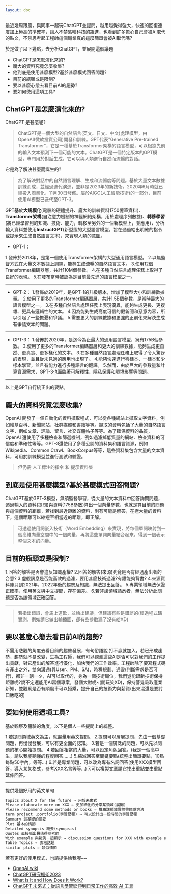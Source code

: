 ```yaml
---
layout: doc
---
```

<!-- ---
title: ChatGPT 橫空出世，工程師該如何看待這現象?
date: 2023-03-08 22:14:47
categories: [Trend]
tags: [AI,ChatGPT]
--- -->

最近幾周跟風，與同事一起玩ChatGPT並提問，越用越覺得強大，快速的回復速度加上極高的準確率，讓人不禁感嘆科技的躍進，也看到許多擔心自己會被AI取代的貼文，不禁思考起工程師這個職業真的這麼簡單會被AI取代嗎?

於是做了以下幾點，去分析ChatGPT，並展開這個議題

- ChatGPT是怎麼演化來的?
- 龐大的資料究竟怎麼收集?
- 他到底是使用甚麼模型?基於甚麼模式回答問題?
- 目前的瓶頸或是限制?
- 要以甚麼心態去看目前AI的趨勢?
- 要如何使用這項工具?


## ChatGPT是怎麼演化來的?

ChatGPT 是甚麼呢?

>ChatGPT是一個大型的自然語言(英文、日文、中文)處理模型，由OpenAI(微軟投資公司)開發和訓練。GPT代表"Generative Pre-trained Transformer"，它是一種基於Transformer架構的語言模型，可以根據先前的輸入文本預測下一個可能的文本。ChatGPT是一個特定版本的GPT模型，專門用於對話生成，它可以與人類進行自然而流暢的對話。

它是為了解決甚麼而誕生的?

>為了解決對話中的自然語言理解、生成和流暢度等問題。基於大量文本數據訓練而成，並經過迭代演進，並非是2023年的新技術。2020年6月時就已經投入商業化，11月30日發佈。屬於AIGC(人工智能技術)的一部分，目前使用AI模型已迭代至GPT-3。

GPT基於**大規模化**(電腦的硬體提升、龐大的訓練資料1750億筆資料)、**Transformer架構**(自注意力機制的神經網絡架構，用於處理序列數據)、**轉移學習**(將已經學習到的知識、技術、能力，轉移至另外的一個新模型上，並應用)，分析輸入資料並使用**InstructGPT**(新型態的大型語言模型，旨在通過給出明確的指令或提示來生成自然語言文本)，來實現人類的意圖。

- GPT-1：

1.發佈於2018年，是第一個使用Transformer架構的大型通用語言模型。
2.以無監督方式在大量文本數據上訓練，能夠生成流暢的自然語言文本。
3.使用12個Transformer編碼器層，共計110M個參數。
4.在多種自然語言處理任務上取得了良好的表現。
5.在發布當時被認為是目前最先進的語言模型之一。

---

- GPT-2：
1.發佈於2019年，是GPT-1的升級版本，增加了模型大小和訓練數據量。
2.使用了更多的Transformer編碼器層，共計1.5B個參數，是當時最大的語言模型之一。
3.在多種自然語言處理任務上表現優異，能夠生成更長、更複雜、更具有邏輯性的文本。
4.因為能夠生成高度可信的假新聞和惡意內容，所以引起了一些擔憂和爭議。
5.需要更大的訓練數據和更強的正則化來解決生成有爭議文本的問題。

---

- GPT-3：
1.發佈於2020年，是迄今為止最大的通用語言模型，擁有175B個參數。
2.使用了更多的Transformer編碼器層和更大的訓練數據，能夠生成更自然、更真實、更多樣化的文本。
3.在多種自然語言處理任務上取得了令人驚訝的表現，並且從未見過的應用也出現了。
4.能夠快速進行零樣本、一樣本和少樣本學習，並且有能力進行多種語言的翻譯。
5.然而，由於巨大的參數量和計算資源需求，GPT-3也面臨著可解釋性、隱私保護和環境影響等問題。

---
以上是GPT自行統正出的要點。

## 龐大的資料究竟怎麼收集?

OpenAI 開發了一個自動化的資料擷取程式，可以從各種網站上擷取文字資料，例如維基百科、新聞網站、社群媒體和書籍等等。擷取的資料包括了大量的自然語言文字，例如文章、評論、留言、社交媒體帖子等等。為了確保資料的品質，OpenAI 還使用了多種檢查和篩選機制，例如過濾掉低質量的網站、檢查資料的可信度和準確性等等。GPT-3還使用了多種公開的資料集和語言資源，例如Wikipedia、Common Crawl、BookCorpus等等，這些資料集包含大量的文本資料，可用於訓練模型並進行測試和驗證。

> 但仍需 人工標注的指令 和 提示資料集 

## 到底是使用甚麼模型?基於甚麼模式回答問題?

ChatGPT基於GPT-3模型，無須監督學習，從大量的文本資料中回答詢問問題，透過輸入的資料(提問)與資料(175B參數)算出一個向量參數，也就是算目前的問題與這個資料的距離，若找到最近距離的資料，則有可能是解答，在極大量的資料下，這個距離可以縮短至相當近的距離，即正解。
> 可透過使用詞嵌入技術（Word Embedding）來實現，將每個單詞映射到一個高維向量空間中的一個向量，再將這些單詞向量結合起來，得到一個表示整個文本的向量。

## 目前的瓶頸或是限制?

1.回答的解答是否會違反知識產權?
2.回答的解答(來源)究竟是否有經過產出者的合意?
3.虛假訊息是否能高效的過濾，要用甚麼技術過濾?有誰能夠背書?
4.來源資料庫只到2021年，2022年後的趨勢及知識，無法提出回答。
5.專業領域無法保證正確率，使用英文與中文提問，存在偏差。
6.若非該領域熟悉者，無法分析此問題是否為該領域正確回答。

---

>若指出錯誤，會馬上道歉，並給出建議，但建議有些是錯誤的(經過程式碼實測，例如請它做出輪播圖，卻有些參數漏了沒有給XD)

## 要以甚麼心態去看目前AI的趨勢?

不需用悲觀的角度去看目前的趨勢發展，有句俗語說 打不贏就加入，若已形成趨勢，趨勢就不易改變，生為工程師，我們可以觀測這些AI是否可以對我們的工作提出貢獻，對它產出的解答進行優化，加快我們的工作效率。工程師除了要寫程式碼有產出之外，雙向溝通(與User、PM、SA)、時程規劃、通靈(判斷需求是否可行)，都非一朝一夕，AI可以取代的，身為一個技術職位，我們豈能跟新技術保持距離呢?說不定還能用AI寫個專案，發個大財呢~(開玩笑XD)，保持警覺吸取產業新知，並觀察是否有順風車可以搭乘，提升自己的技術力與薪資(出來混還是要討口飯吃的)

## 要如何使用這項工具?

基於觀察及體驗的角度，以下是個人一些提問上的統整。

1.若提問領域英文為主，就盡量用英文提問。
2.提問可以層層提問，先由一個基礎問題，再慢慢發展，可以有更全面的認知。
3.若是一個廣泛的問題，可以先以問題的核心開始提問。
4.若回答相當的大量，可以設定角色回答。(我是一個高中生，請以我能聽懂的程度回答......)
5.縮減回答至關鍵要點(統整出簡單要點，10點每點50字內，等等...)
6.若是專業問題，可以改為專有名詞回答(使用XXX模型回答，導入某某格式，參考XXX名言等等...)
7.可以複製文章請它找出重點並由重點延伸回答。

---

提供幾個好用的英文單句

```txt
Topics about X for the future ⇒ 用於未來式
Please elaborate more on XXX ⇒ 更加細化的分享某領域(展開)
Please recommend some methods or books ⇒ 推薦該領域實際書籍或方法
term project ,portfolio(學習歷程) ⇒ 可以設計出一段時間的學習歷程
Summary 最基礎的摘要
Plot 基本的情節
Detailed synopsis 概要(synopsis)
Quotes 直接抓出最值得參考的
With example 與範例一起顯示 ⇒ discussion questions for XXX with example answers
Table Topics ⇒ 表格話題
similar plots ⇒ 類似情節
```

若有更好的使用模式，也請提供給我喔~~


- [OpenAI wiki](https://zh.wikipedia.org/zh-tw/OpenAI)
- [ChatGPT研究框架2023](https://www.slidestalk.com/ai_algorithms/ChatGPT20232023277231656)
- [What Is It and How Does It Work?](https://www.entrepreneur.com/science-technology/chatgpt-what-is-it-and-how-does-it-work/445014)
- [ChatGPT 未來式：從語言學習延伸到日常工作的高效 AI 工具](https://shop.wordup.com.tw/product/1022)
